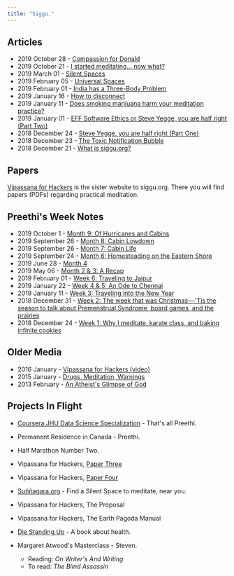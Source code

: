 ```yaml
---
title: "Siggu."
---
```


## Articles

- 2019 October 28 - [Compassion for Donald](https://medium.com/siggu/compassion-for-donald-75a88f582a5d)
- 2019 October 21 - [I started meditating... now what?](https://medium.com/siggu/i-started-meditating-now-what-dc9f05d44cf3)
- 2019 March 01 - [Silent Spaces](https://medium.com/siggu/silent-spaces-160d3a44fa3d)
- 2019 February 05 - [Universal Spaces](https://medium.com/siggu/universal-spaces-d0e0110a0ccc)
- 2019 February 01 - [India has a Three-Body Problem](https://medium.com/siggu/india-has-a-three-body-problem-b61090fe4cc6)
- 2019 January 16 - [How to disconnect](https://medium.com/siggu/how-to-disconnect-1040de82072a)
- 2019 January 11 - [Does smoking marijuana harm your meditation practice?](https://medium.com/siggu/does-smoking-marijuana-harm-your-meditation-practice-a683ea752220)
- 2019 January 01 - [EFF Software Ethics or Steve Yegge, you are half right (Part Two)](https://medium.com/siggu/eff-software-fc19e1abca46)
- 2018 December 24 - [Steve Yegge, you are half right (Part One)](https://medium.com/siggu/steve-yegge-you-are-half-right-part-one-5560054e2922)
- 2018 December 23 - [The Toxic Notification Bubble](https://medium.com/siggu/the-toxic-notification-bubble-2dbac032e34a)
- 2018 December 21 - [What is siggu.org?](https://medium.com/siggu/what-is-siggu-org-a8e8823daee5)

## Papers

[Vipassana for Hackers](https://vipassana-for-hackers.org) is the sister website to siggu.org. There you will find papers (PDFs) regarding practical meditation.

## Preethi's Week Notes

- 2019 October 1 - [Month 9: Of Hurricanes and Cabins](https://medium.com/siggu/month-9-of-hurricanes-cabins-7ff26a3a3dc7)
- 2019 September 26 - [Month 8: Cabin Lowdown](https://medium.com/siggu/cabining-month-3-8e5872267b92)
- 2019 September 26 - [Month 7: Cabin Life](https://medium.com/siggu/cabin-life-month-2-e35478ccf17a)
- 2019 September 24 - [Month 6: Homesteading on the Eastern Shore](https://medium.com/siggu/living-in-a-cabin-month-1-fc394a61bb05)
- 2019 June 28 - [Month 4](https://medium.com/siggu/month-4-c0d51a5de9af)
- 2019 May 06 - [Month 2 & 3: A Recap](https://medium.com/siggu/month-2-3-a-recap-7513dc46e95e)
- 2019 February 01 - [Week 6: Traveling to Jaipur](https://medium.com/siggu/week-6-traveling-to-jaipur-e5d4ed82333e)
- 2019 January 22 - [Week 4 & 5: An Ode to Chennai](https://medium.com/siggu/week-4-5-an-ode-to-chennai-b3d720a323a9)
- 2019 January 11 - [Week 3: Traveling into the New Year](https://medium.com/siggu/week-3-da6670c2f5a0)
- 2018 December 31 - [Week 2: The week that was Christmas — ’Tis the season to talk about Premenstrual Syndrome, board games, and the prairies](https://medium.com/siggu/week-2-the-week-that-was-christmas-tis-the-season-to-talk-about-premenstrual-syndrome-board-fcf56b0a44c1)
- 2018 December 24 - [Week 1: Why I meditate, karate class, and baking infinite cookies](https://medium.com/siggu/week-1-the-week-before-christmas-or-why-i-meditate-karate-class-and-baking-infinite-cookies-48da5ca38b54)

## Older Media

- 2016 January - [Vipassana for Hackers (video)](https://www.youtube.com/watch?v=1BWYqHbF00c)
- 2015 January - [Drugs, Meditation, Warnings](http://blog.deobald.ca/2015/01/drugs-meditation-warnings.html)
- 2013 February - [An Atheist's Glimpse of God](http://blog.deobald.ca/2013/02/an-atheists-glimpse-of-god.html)

## Projects In Flight

- [Coursera JHU Data Science Specialization](https://www.coursera.org/specializations/jhu-data-science) - That's all Preethi.
- Permanent Residence in Canada - Preethi.
- Half Marathon Number Two.

- Vipassana for Hackers, [Paper Three](https://github.com/deobald/vipassana-for-hackers/blob/master/paper-three/paper-three.tex)
- Vipassana for Hackers, [Paper Four](https://github.com/deobald/vipassana-for-hackers/blob/master/paper-four/paper-four.tex)
- [Suññagara.org](https://www.sunnagara.org) - Find a Silent Space to meditate, near you.
- Vipassana for Hackers, The Proposal
- Vipassana for Hackers, The Earth Pagoda Manual
- [Die Standing Up](https://github.com/deobald/die-standing-up) - A book about health.
- Margaret Atwood's Masterclass - Steven.
    - Reading: _On Writer's And Writing_
    - To read: _The Blind Assassin_

